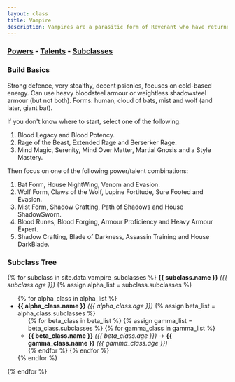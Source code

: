 ```yaml
---
layout: class
title: Vampire
description: Vampires are a parasitic form of Revenant who have returned from the dead to drink the blood of the living.
---
```


### [Powers](powers) - [Talents](talents) - [Subclasses](subclasses)

### Build Basics

Strong defence, very stealthy, decent psionics, focuses on cold-based
energy.  Can use heavy bloodsteel armour or weightless shadowsteel armour (but
not both).  Forms: human, cloud of bats, mist and wolf (and later, giant bat).

If you don't know where to start, select one of the following:

1. Blood Legacy and Blood Potency.
2. Rage of the Beast, Extended Rage and Berserker Rage.
3. Mind Magic, Serenity, Mind Over Matter, Martial Gnosis and a Style Mastery.

Then focus on one of the following power/talent combinations:

1. Bat Form, House NightWing, Venom and Evasion.
2. Wolf Form, Claws of the Wolf, Lupine Fortitude, Sure Footed and Evasion.
3. Mist Form, Shadow Crafting, Path of Shadows and House ShadowSworn.
4. Blood Runes, Blood Forging, Armour Proficiency and Heavy Armour Expert.
5. Shadow Crafting, Blade of Darkness, Assassin Training and House DarkBlade.

### Subclass Tree
<div class="clt">
{% for subclass in site.data.vampire_subclasses %}
  <strong>{{ subclass.name }}</strong> <em>({{ subclass.age }})</em>
  {% assign alpha_list = subclass.subclasses %}
  <ul>
    {% for alpha_class in alpha_list %}
    <li>
      <strong>{{ alpha_class.name }}</strong> <em>({{ alpha_class.age }})</em>
      {% assign beta_list = alpha_class.subclasses %}
      <ul>
        {% for beta_class in beta_list %}
        {% assign gamma_list = beta_class.subclasses %}
        {% for gamma_class in gamma_list %}
        <li>
          <strong>{{ beta_class.name }}</strong> <em>({{ beta_class.age }})</em> -> <strong>{{ gamma_class.name }}</strong> <em>({{ gamma_class.age }})</em>
        </li>
        {% endfor %}
        {% endfor %}
      </ul>
    </li>
    {% endfor %}
  </ul>
  {% endfor %}
 </div>
